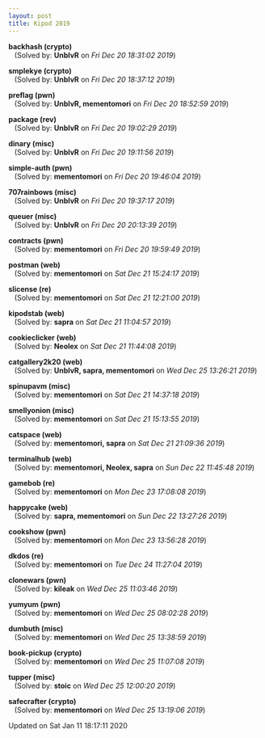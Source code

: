 ```yaml
---
layout: post
title: Kipod 2019
---
```


<!--break-->

**backhash (crypto)**  
&nbsp;&nbsp;&nbsp;(Solved by: **UnblvR** on _Fri Dec 20 18:31:02 2019_)  
  
**smplekye (crypto)**  
&nbsp;&nbsp;&nbsp;(Solved by: **UnblvR** on _Fri Dec 20 18:37:12 2019_)  
  
**preflag (pwn)**  
&nbsp;&nbsp;&nbsp;(Solved by: **UnblvR, mementomori** on _Fri Dec 20 18:52:59 2019_)  
  
**package (rev)**  
&nbsp;&nbsp;&nbsp;(Solved by: **UnblvR** on _Fri Dec 20 19:02:29 2019_)  
  
**dinary (misc)**  
&nbsp;&nbsp;&nbsp;(Solved by: **UnblvR** on _Fri Dec 20 19:11:56 2019_)  
  
**simple-auth (pwn)**  
&nbsp;&nbsp;&nbsp;(Solved by: **mementomori** on _Fri Dec 20 19:46:04 2019_)  
  
**707rainbows (misc)**  
&nbsp;&nbsp;&nbsp;(Solved by: **UnblvR** on _Fri Dec 20 19:37:17 2019_)  
  
**queuer (misc)**  
&nbsp;&nbsp;&nbsp;(Solved by: **UnblvR** on _Fri Dec 20 20:13:39 2019_)  
  
**contracts (pwn)**  
&nbsp;&nbsp;&nbsp;(Solved by: **mementomori** on _Fri Dec 20 19:59:49 2019_)  
  
**postman (web)**  
&nbsp;&nbsp;&nbsp;(Solved by: **mementomori** on _Sat Dec 21 15:24:17 2019_)  
  
**slicense (re)**  
&nbsp;&nbsp;&nbsp;(Solved by: **mementomori** on _Sat Dec 21 12:21:00 2019_)  
  
**kipodstab (web)**  
&nbsp;&nbsp;&nbsp;(Solved by: **sapra** on _Sat Dec 21 11:04:57 2019_)  
  
**cookieclicker (web)**  
&nbsp;&nbsp;&nbsp;(Solved by: **Neolex** on _Sat Dec 21 11:44:08 2019_)  
  
**catgallery2k20 (web)**  
&nbsp;&nbsp;&nbsp;(Solved by: **UnblvR, sapra, mementomori** on _Wed Dec 25 13:26:21 2019_)  
  
**spinupavm (misc)**  
&nbsp;&nbsp;&nbsp;(Solved by: **mementomori** on _Sat Dec 21 14:37:18 2019_)  
  
**smellyonion (misc)**  
&nbsp;&nbsp;&nbsp;(Solved by: **mementomori** on _Sat Dec 21 15:13:55 2019_)  
  
**catspace (web)**  
&nbsp;&nbsp;&nbsp;(Solved by: **mementomori, sapra** on _Sat Dec 21 21:09:36 2019_)  
  
**terminalhub (web)**  
&nbsp;&nbsp;&nbsp;(Solved by: **mementomori, Neolex, sapra** on _Sun Dec 22 11:45:48 2019_)  
  
**gamebob (re)**  
&nbsp;&nbsp;&nbsp;(Solved by: **mementomori** on _Mon Dec 23 17:08:08 2019_)  
  
**happycake (web)**  
&nbsp;&nbsp;&nbsp;(Solved by: **sapra, mementomori** on _Sun Dec 22 13:27:26 2019_)  
  
**cookshow (pwn)**  
&nbsp;&nbsp;&nbsp;(Solved by: **mementomori** on _Mon Dec 23 13:56:28 2019_)  
  
**dkdos (re)**  
&nbsp;&nbsp;&nbsp;(Solved by: **mementomori** on _Tue Dec 24 11:27:04 2019_)  
  
**clonewars (pwn)**  
&nbsp;&nbsp;&nbsp;(Solved by: **kileak** on _Wed Dec 25 11:03:46 2019_)  
  
**yumyum (pwn)**  
&nbsp;&nbsp;&nbsp;(Solved by: **mementomori** on _Wed Dec 25 08:02:28 2019_)  
  
**dumbuth (misc)**  
&nbsp;&nbsp;&nbsp;(Solved by: **mementomori** on _Wed Dec 25 13:38:59 2019_)  
  
**book-pickup (crypto)**  
&nbsp;&nbsp;&nbsp;(Solved by: **mementomori** on _Wed Dec 25 11:07:08 2019_)  
  
**tupper (misc)**  
&nbsp;&nbsp;&nbsp;(Solved by: **stoic** on _Wed Dec 25 12:00:20 2019_)  
  
**safecrafter (crypto)**  
&nbsp;&nbsp;&nbsp;(Solved by: **mementomori** on _Wed Dec 25 13:19:06 2019_)  
  


Updated on Sat Jan 11 18:17:11 2020
